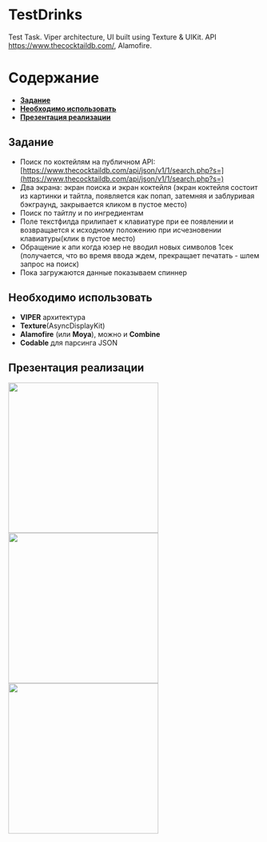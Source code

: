 # TestDrinks
Test Task. Viper architecture, UI built using Texture &amp; UIKit. API https://www.thecocktaildb.com/, Alamofire.

# Содержание

- **[Задание](#Task)**
- **[Необходимо использовать](#Requirements)**
- **[Презентация реализации](#Presentation)**

## <a id="Task"></a>Задание 

- Поиск по коктейлям на публичном API: 
[https://www.thecocktaildb.com/api/json/v1/1/search.php?s=](https://www.thecocktaildb.com/api/json/v1/1/search.php?s=)
- Два экрана: экран поиска и экран коктейля (экран коктейля состоит из картинки и тайтла, появляется как попап, затемняя и заблуривая бэкграунд, закрывается кликом в пустое место)
- Поиск по тайтлу и по ингредиентам
- Поле текстфилда прилипает к клавиатуре при ее появлении и возвращается к исходному положению при исчезновении клавиатуры(клик в пустое место)
- Обращение к апи когда юзер не вводил новых символов 1сек (получается, что во время ввода ждем, прекращает печатать - шлем запрос на поиск)
- Пока загружаются данные показываем спиннер

## <a id="Requirements"></a>Необходимо использовать

- **VIPER** архитектура
- **Texture**(AsyncDisplayKit)
- **Alamofire** (или **Moya**), можно и **Combine**
- **Codable** для парсинга JSON

## <a id="Presentation"></a>Презентация реализации

<img width="300" src="https://user-images.githubusercontent.com/77533590/183901850-30c383bf-089b-4258-8343-cd1f3eb9df84.png"> <img width="300" src="https://user-images.githubusercontent.com/77533590/183902068-84c48cdd-78a0-44d2-946e-c280c85518d9.png"> <img width="300" src="https://user-images.githubusercontent.com/77533590/183902100-9fd14eae-f8f0-44a7-a983-3b69e7b318f3.png">
